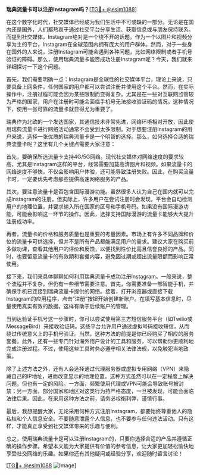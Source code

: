 **瑞典流量卡可以注册Instagram吗？**[[TG💪+ @esim1088](https://t.me/s/esim1088)]

在这个数字化时代，社交媒体已经成为我们生活中不可或缺的一部分。无论是在国内还是国外，人们都热衷于通过社交平台分享生活、获取信息或与朋友保持联系。而提到社交媒体，Instagram绝对是一个绕不开的话题。作为一个以图片和视频分享为主的平台，Instagram在全球范围内拥有庞大的用户群体。然而，对于一些身在国外的人来说，注册Instagram可能会遇到各种问题，比如网络限制或者手机号验证的障碍。那么，使用瑞典流量卡能否成功注册Instagram呢？今天，我们就来详细探讨一下这个问题。

首先，我们需要明确一点：Instagram是全球性的社交媒体平台，理论上来说，只要具备上网条件，任何国家的用户都可以尝试注册并使用这个平台。然而，在实际操作中，注册过程可能会因为某些限制而变得复杂。尤其是在一些对互联网监管较为严格的国家，用户在注册时可能会面临手机号无法接收验证码的情况。这种情况下，使用一张可靠的流量卡就显得尤为重要了。

瑞典作为北欧的一个发达国家，其通信技术非常先进，网络环境相对开放，因此使用瑞典流量卡进行网络活动通常不会受到太多限制。对于想要注册Instagram的用户来说，选择一张优质的瑞典流量卡是一个明智的选择。那么，如何选择合适的瑞典流量卡呢？这里有几个关键点需要大家注意：

首先，要确保所选流量卡支持4G/5G网络。现代社交媒体对网络速度的要求较高，尤其是Instagram这样的平台，经常需要加载高清图片和视频。如果流量卡的网络速度不够快，不仅会影响用户体验，还可能导致注册失败。因此，在购买流量卡时，一定要优先考虑那些提供高速网络服务的产品。

其次，要注意流量卡是否包含国际漫游功能。虽然很多人认为自己在国内就可以完成Instagram的注册，但实际上，许多用户在尝试注册时会发现，平台会自动检测用户的地理位置，并要求输入所在国家的区号和手机号码。如果没有国际漫游功能，可能会影响这一环节的操作。因此，选择支持国际漫游的流量卡能够大大提升注册成功率。

再者，流量卡的价格和服务质量也是重要的考量因素。市场上有许多不同品牌和价位的流量卡可供选择，但并不是所有产品都能满足用户的需求。建议大家在购买前多做功课，查看其他用户的评价和反馈，以便找到性价比高且信誉良好的产品。同时，也要留意流量卡的有效期和套餐内容，避免因过期或超出流量限额而影响正常使用。

接下来，我们来具体聊聊如何利用瑞典流量卡成功注册Instagram。一般来说，整个流程并不复杂，但仍有一些细节需要注意。首先，你需要准备一部智能手机，并确保手机已连接到瑞典流量卡提供的网络。接着，打开浏览器或直接下载Instagram的应用程序，点击“注册”按钮开始创建新账户。在填写基本信息时，尽量使用真实有效的数据，这样有助于后续账户的管理。

当到达验证手机号这一步骤时，你可以尝试使用第三方短信服务平台（如Twilio或MessageBird）来接收验证码。这些平台允许用户通过虚拟号码接收短信，从而绕过传统意义上的手机号验证。当然，这种方法的前提是你已经购买了相应的服务套餐。此外，还有一些专门针对海外用户设计的工具和服务，可以帮助你更顺利地完成注册过程。不过，使用这些工具时务必遵守相关法律法规，以免触犯当地政策。

除了上述方法之外，还有人会选择通过代理服务器或虚拟专用网络（VPN）来隐藏自己的IP地址，进而改变显示的地理位置。这种方式虽然可以在一定程度上解决问题，但也有一定的风险。一方面，频繁使用代理或VPN可能会导致账号被封禁；另一方面，部分国家和地区对这类行为持严格态度，一旦被发现，可能会面临法律后果。因此，在采用这种方法之前，请务必权衡利弊，谨慎行事。

最后，我想提醒大家，无论采用何种方式注册Instagram，都要始终尊重他人的隐私权和个人信息安全。不要随意泄露个人信息，也不要参与任何违法活动。只有这样，才能真正享受到社交媒体带来的乐趣与便利。

总之，使用瑞典流量卡是可以注册Instagram的，只要你选择合适的产品并遵循正确的操作步骤。希望本文能为大家提供有价值的参考信息，让大家更加轻松愉快地享受社交网络的乐趣。如果你还有其他疑问或经验分享，欢迎随时留言讨论！

[[TG💪+ @esim1088](https://t.me/s/esim1088) ![Image](https://i.postimg.cc/4NQfJmqS/Snipaste-2025-05-13-00-14-12.png)]